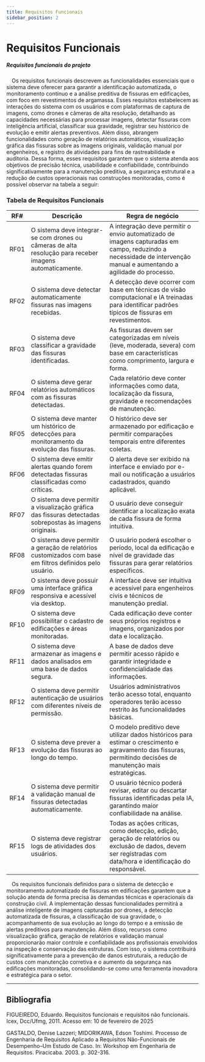 ```yaml
---
title: Requisitos Funcionais
sidebar_position: 2
---
```


# Requisitos Funcionais

##### Requisitos funcionais do projeto

&emsp;Os requisitos funcionais descrevem as funcionalidades essenciais que o sistema deve oferecer para garantir a identificação automatizada, o monitoramento contínuo e a análise preditiva de fissuras em edificações, com foco em revestimentos de argamassa. Esses requisitos estabelecem as interações do sistema com os usuários e com plataformas de captura de imagens, como drones e câmeras de alta resolução, detalhando as capacidades necessárias para processar imagens, detectar fissuras com inteligência artificial, classificar sua gravidade, registrar seu histórico de evolução e emitir alertas preventivos. Além disso, abrangem funcionalidades como geração de relatórios automáticos, visualização gráfica das fissuras sobre as imagens originais, validação manual por engenheiros, e registro de atividades para fins de rastreabilidade e auditoria. Dessa forma, esses requisitos garantem que o sistema atenda aos objetivos de precisão técnica, usabilidade e confiabilidade, contribuindo significativamente para a manutenção preditiva, a segurança estrutural e a redução de custos operacionais nas construções monitoradas, como é possível observar na tabela a seguir:

### Tabela de Requisitos Funcionais 

| RF#  | Descrição | Regra de negócio |
|------|-----------|------------------|
| RF01 | O sistema deve integrar-se com drones ou câmeras de alta resolução para receber imagens automaticamente. | A integração deve permitir o envio automatizado de imagens capturadas em campo, reduzindo a necessidade de intervenção manual e aumentando a agilidade do processo. |
| RF02 | O sistema deve detectar automaticamente fissuras nas imagens recebidas. | A detecção deve ocorrer com base em técnicas de visão computacional e IA treinadas para identificar padrões típicos de fissuras em revestimentos. |
| RF03 | O sistema deve classificar a gravidade das fissuras identificadas. | As fissuras devem ser categorizadas em níveis (leve, moderada, severa) com base em características como comprimento, largura e forma. |
| RF04 | O sistema deve gerar relatórios automáticos com as fissuras detectadas. | Cada relatório deve conter informações como data, localização da fissura, gravidade e recomendações de manutenção. |
| RF05 | O sistema deve manter um histórico de detecções para monitoramento da evolução das fissuras. | O histórico deve ser armazenado por edificação e permitir comparações temporais entre diferentes coletas. |
| RF06 | O sistema deve emitir alertas quando forem detectadas fissuras classificadas como críticas. | O alerta deve ser exibido na interface e enviado por e-mail ou notificação a usuários cadastrados, quando aplicável. |
| RF07 | O sistema deve permitir a visualização gráfica das fissuras detectadas sobrepostas às imagens originais. | O usuário deve conseguir identificar a localização exata de cada fissura de forma intuitiva. |
| RF08 | O sistema deve permitir a geração de relatórios customizados com base em filtros definidos pelo usuário. | O usuário poderá escolher o período, local da edificação e nível de gravidade das fissuras para gerar relatórios específicos. |
| RF09 | O sistema deve possuir uma interface gráfica responsiva e acessível via desktop. | A interface deve ser intuitiva e acessível para engenheiros civis e técnicos de manutenção predial. |
| RF10 | O sistema deve possibilitar o cadastro de edificações e áreas monitoradas. | Cada edificação deve conter seus próprios registros e imagens, organizados por data e localização. |
| RF11 | O sistema deve armazenar as imagens e dados analisados em uma base de dados segura. | A base de dados deve permitir acesso rápido e garantir integridade e confidencialidade das informações. |
| RF12 | O sistema deve permitir autenticação de usuários com diferentes níveis de permissão. | Usuários administrativos terão acesso total, enquanto operadores terão acesso restrito às funcionalidades básicas. |
| RF13 | O sistema deve prever a evolução das fissuras ao longo do tempo. | O modelo preditivo deve utilizar dados históricos para estimar o crescimento e agravamento das fissuras, permitindo decisões de manutenção mais estratégicas. |
| RF14 | O sistema deve permitir a validação manual de fissuras detectadas automaticamente. | O usuário técnico poderá revisar, editar ou descartar fissuras identificadas pela IA, garantindo maior confiabilidade na análise. |
| RF15 | O sistema deve registrar logs de atividades dos usuários. | Todas as ações críticas, como detecção, edição, geração de relatórios ou exclusão de dados, devem ser registradas com data/hora e identificação do responsável. |

&emsp;Os requisitos funcionais definidos para o sistema de detecção e monitoramento automatizado de fissuras em edificações garantem que a solução atenda de forma precisa às demandas técnicas e operacionais da construção civil. A implementação dessas funcionalidades permitirá a análise inteligente de imagens capturadas por drones, a detecção automatizada de fissuras, a classificação de sua gravidade, o acompanhamento de sua evolução ao longo do tempo e a emissão de alertas preditivos para manutenção. Além disso, recursos como visualização gráfica, geração de relatórios e validação manual proporcionarão maior controle e confiabilidade aos profissionais envolvidos na inspeção e conservação das estruturas. Com isso, o sistema contribuirá significativamente para a prevenção de danos estruturais, a redução de custos com manutenção corretiva e o aumento da segurança nas edificações monitoradas, consolidando-se como uma ferramenta inovadora e estratégica para o setor.

---

## Bibliografia

FIGUEIREDO, Eduardo. Requisitos funcionais e requisitos não funcionais. Icex, Dcc/Ufmg, 2011. Acesso em: 10 de fevereiro de 2025

GASTALDO, Denise Lazzeri; MIDORIKAWA, Edson Toshimi. Processo de Engenharia de Requisitos Aplicado a Requisitos Não-Funcionais de Desempenho–Um Estudo de Caso. In: Workshop em Engenharia de Requisitos. Piracicaba. 2003. p. 302-316.
